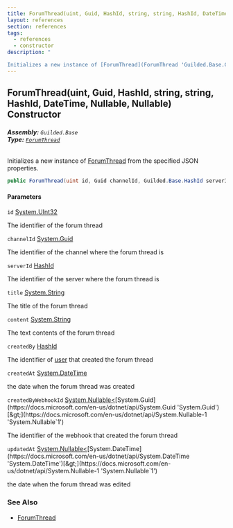 ```yaml
---
title: ForumThread(uint, Guid, HashId, string, string, HashId, DateTime, Nullable<Guid>, Nullable<DateTime>)
layout: references
section: references
tags:
  - references
  - constructor
description: "

Initializes a new instance of [ForumThread](ForumThread 'Guilded.Base.Content.ForumThread') from the specified JSON properties."
---
```


## ForumThread(uint, Guid, HashId, string, string, HashId, DateTime, Nullable<Guid>, Nullable<DateTime>) Constructor
###### **Assembly:** `Guilded.Base`<br/>**Type:** [`ForumThread`](ForumThread 'Guilded.Base.Content.ForumThread')

Initializes a new instance of [ForumThread](ForumThread 'Guilded.Base.Content.ForumThread') from the specified JSON properties.

```csharp
public ForumThread(uint id, Guid channelId, Guilded.Base.HashId serverId, string title, string content, Guilded.Base.HashId createdBy, System.DateTime createdAt, System.Nullable<Guid> createdByWebhookId=null, System.Nullable<System.DateTime> updatedAt=null);
```
#### Parameters

<a name='Guilded.Base.Content.ForumThread.ForumThread(uint,Guid,Guilded.Base.HashId,string,string,Guilded.Base.HashId,System.DateTime,System.Nullable_Guid_,System.Nullable_System.DateTime_).id'></a>

`id` [System.UInt32](https://docs.microsoft.com/en-us/dotnet/api/System.UInt32 'System.UInt32')

The identifier of the forum thread

<a name='Guilded.Base.Content.ForumThread.ForumThread(uint,Guid,Guilded.Base.HashId,string,string,Guilded.Base.HashId,System.DateTime,System.Nullable_Guid_,System.Nullable_System.DateTime_).channelId'></a>

`channelId` [System.Guid](https://docs.microsoft.com/en-us/dotnet/api/System.Guid 'System.Guid')

The identifier of the channel where the forum thread is

<a name='Guilded.Base.Content.ForumThread.ForumThread(uint,Guid,Guilded.Base.HashId,string,string,Guilded.Base.HashId,System.DateTime,System.Nullable_Guid_,System.Nullable_System.DateTime_).serverId'></a>

`serverId` [HashId](HashId 'Guilded.Base.HashId')

The identifier of the server where the forum thread is

<a name='Guilded.Base.Content.ForumThread.ForumThread(uint,Guid,Guilded.Base.HashId,string,string,Guilded.Base.HashId,System.DateTime,System.Nullable_Guid_,System.Nullable_System.DateTime_).title'></a>

`title` [System.String](https://docs.microsoft.com/en-us/dotnet/api/System.String 'System.String')

The title of the forum thread

<a name='Guilded.Base.Content.ForumThread.ForumThread(uint,Guid,Guilded.Base.HashId,string,string,Guilded.Base.HashId,System.DateTime,System.Nullable_Guid_,System.Nullable_System.DateTime_).content'></a>

`content` [System.String](https://docs.microsoft.com/en-us/dotnet/api/System.String 'System.String')

The text contents of the forum thread

<a name='Guilded.Base.Content.ForumThread.ForumThread(uint,Guid,Guilded.Base.HashId,string,string,Guilded.Base.HashId,System.DateTime,System.Nullable_Guid_,System.Nullable_System.DateTime_).createdBy'></a>

`createdBy` [HashId](HashId 'Guilded.Base.HashId')

The identifier of [user](User 'Guilded.Base.Users.User') that created the forum thread

<a name='Guilded.Base.Content.ForumThread.ForumThread(uint,Guid,Guilded.Base.HashId,string,string,Guilded.Base.HashId,System.DateTime,System.Nullable_Guid_,System.Nullable_System.DateTime_).createdAt'></a>

`createdAt` [System.DateTime](https://docs.microsoft.com/en-us/dotnet/api/System.DateTime 'System.DateTime')

the date when the forum thread was created

<a name='Guilded.Base.Content.ForumThread.ForumThread(uint,Guid,Guilded.Base.HashId,string,string,Guilded.Base.HashId,System.DateTime,System.Nullable_Guid_,System.Nullable_System.DateTime_).createdByWebhookId'></a>

`createdByWebhookId` [System.Nullable&lt;](https://docs.microsoft.com/en-us/dotnet/api/System.Nullable-1 'System.Nullable`1')[System.Guid](https://docs.microsoft.com/en-us/dotnet/api/System.Guid 'System.Guid')[&gt;](https://docs.microsoft.com/en-us/dotnet/api/System.Nullable-1 'System.Nullable`1')

The identifier of the webhook that created the forum thread

<a name='Guilded.Base.Content.ForumThread.ForumThread(uint,Guid,Guilded.Base.HashId,string,string,Guilded.Base.HashId,System.DateTime,System.Nullable_Guid_,System.Nullable_System.DateTime_).updatedAt'></a>

`updatedAt` [System.Nullable&lt;](https://docs.microsoft.com/en-us/dotnet/api/System.Nullable-1 'System.Nullable`1')[System.DateTime](https://docs.microsoft.com/en-us/dotnet/api/System.DateTime 'System.DateTime')[&gt;](https://docs.microsoft.com/en-us/dotnet/api/System.Nullable-1 'System.Nullable`1')

the date when the forum thread was edited

### See Also
- [ForumThread](ForumThread 'Guilded.Base.Content.ForumThread')